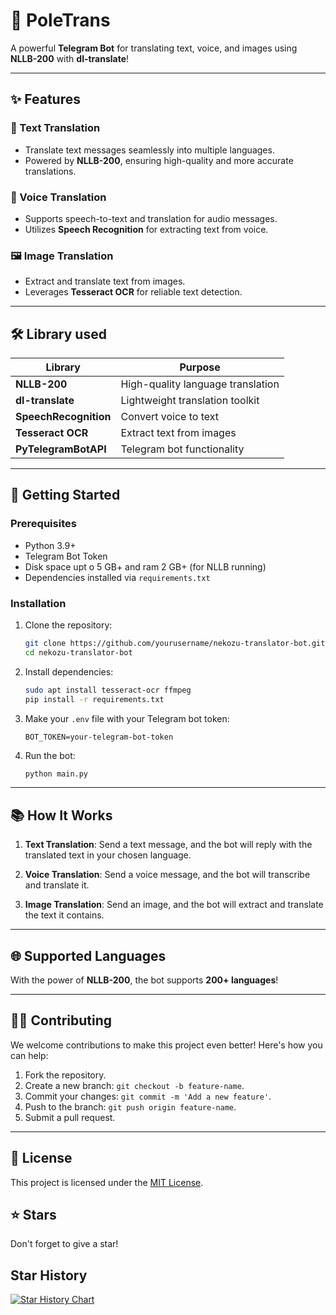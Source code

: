 # 🐾 PoleTrans

A powerful **Telegram Bot** for translating text, voice, and images using **NLLB-200** with **dl-translate**!

---

## ✨ Features

### 📝 Text Translation
- Translate text messages seamlessly into multiple languages.
- Powered by **NLLB-200**, ensuring high-quality and more accurate translations.

### 🎤 Voice Translation
- Supports speech-to-text and translation for audio messages.
- Utilizes **Speech Recognition** for extracting text from voice.

### 🖼️ Image Translation
- Extract and translate text from images.
- Leverages **Tesseract OCR** for reliable text detection.

---

## 🛠️ Library used

| Library         | Purpose                          |
|--------------------|----------------------------------|
| **NLLB-200**      | High-quality language translation |
| **dl-translate**  | Lightweight translation toolkit   |
| **SpeechRecognition** | Convert voice to text          |
| **Tesseract OCR** | Extract text from images         |
| **PyTelegramBotAPI** | Telegram bot functionality     |

---

## 🚀 Getting Started

### Prerequisites
- Python 3.9+
- Telegram Bot Token
- Disk space upt o 5 GB+ and ram 2 GB+ (for NLLB running)
- Dependencies installed via `requirements.txt`

### Installation
1. Clone the repository:
   ```bash
   git clone https://github.com/yourusername/nekozu-translator-bot.git
   cd nekozu-translator-bot
   ```

2. Install dependencies:
   ```bash
   sudo apt install tesseract-ocr ffmpeg
   pip install -r requirements.txt
   ```

3. Make your `.env` file with your Telegram bot token:
   ```env
   BOT_TOKEN=your-telegram-bot-token
   ```

4. Run the bot:
   ```bash
   python main.py
   ```

---

## 📚 How It Works

1. **Text Translation**: Send a text message, and the bot will reply with the translated text in your chosen language.

2. **Voice Translation**: Send a voice message, and the bot will transcribe and translate it.

3. **Image Translation**: Send an image, and the bot will extract and translate the text it contains.

---

## 🌐 Supported Languages
With the power of **NLLB-200**, the bot supports **200+ languages**!

---

## 🧑‍💻 Contributing

We welcome contributions to make this project even better! Here's how you can help:

1. Fork the repository.
2. Create a new branch: `git checkout -b feature-name`.
3. Commit your changes: `git commit -m 'Add a new feature'`.
4. Push to the branch: `git push origin feature-name`.
5. Submit a pull request.

---

## 📝 License

This project is licensed under the [MIT License](LICENSE).

## ⭐️ Stars
Don't forget to give a star!

<h2 id="star_hist">Star History</h2>

<a href="https://star-history.com/#Nekozu/PoleTrans&Date">
 <picture>
   <source media="(prefers-color-scheme: dark)" srcset="https://api.star-history.com/svg?repos=Nekozu/PoleTrans&type=Date&theme=dark" />
   <source media="(prefers-color-scheme: light)" srcset="https://api.star-history.com/svg?repos=Nekozu/PoleTrans&type=Date" />
   <img alt="Star History Chart" src="https://api.star-history.com/svg?repos=Nekozu/PoleTrans&type=Date"/>
 </picture>
</a>
